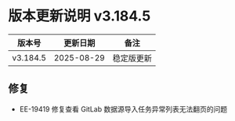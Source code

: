 # 版本更新说明 v3.184.5

| 版本号<br/>   | 更新日期<br/>   | 备注<br/>       |
| ------------- | --------------- | --------------- |
| v3.184.5<br/> | 2025-08-29<br/> | 稳定版更新<br/> |

## 修复

- EE-19419 修复查看 GitLab 数据源导入任务异常列表无法翻页的问题

